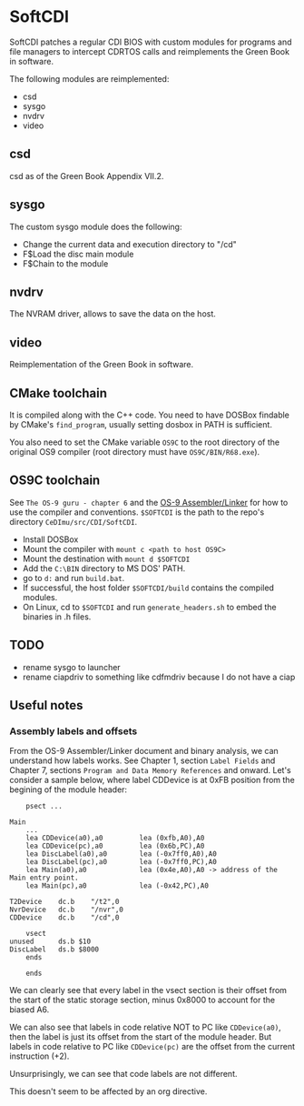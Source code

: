 # SoftCDI

SoftCDI patches a regular CDI BIOS with custom modules for programs and file managers to intercept CDRTOS calls and reimplements the Green Book in software.

The following modules are reimplemented:
- csd
- sysgo
- nvdrv
- video

## csd

csd as of the Green Book Appendix VII.2.

## sysgo

The custom sysgo module does the following:
- Change the current data and execution directory to "/cd"
- F$Load the disc main module
- F$Chain to the module

## nvdrv

The NVRAM driver, allows to save the data on the host.

## video

Reimplementation of the Green Book in software.

## CMake toolchain

It is compiled along with the C++ code. You need to have DOSBox findable by CMake's `find_program`, usually setting dosbox in PATH is sufficient.

You also need to set the CMake variable `OS9C` to the root directory of the original OS9 compiler (root directory must have `OS9C/BIN/R68.exe`).

## OS9C toolchain

See `The OS-9 guru - chapter 6` and the [OS-9 Assembler/Linker](http://icdia.co.uk/microware/77165106.pdf) for how to use the compiler and conventions.
`$SOFTCDI` is the path to the repo's directory `CeDImu/src/CDI/SoftCDI`.

- Install DOSBox
- Mount the compiler with `mount c <path to host OS9C>`
- Mount the destination with `mount d $SOFTCDI`
- Add the `C:\BIN` directory to MS DOS' PATH.
- go to `d:` and run `build.bat`.
- If successful, the host folder `$SOFTCDI/build` contains the compiled modules.
- On Linux, cd to `$SOFTCDI` and run `generate_headers.sh` to embed the binaries in .h files.

## TODO

- rename sysgo to launcher
- rename ciapdriv to something like cdfmdriv because I do not have a ciap

## Useful notes

### Assembly labels and offsets
From the OS-9 Assembler/Linker document and binary analysis, we can understand how labels works.
See Chapter 1, section `Label Fields` and Chapter 7, sections `Program and Data Memory References` and onward.
Let's consider a sample below, where label CDDevice is at 0xFB position from the begining of the module header:

```
    psect ...

Main
    ...
	lea CDDevice(a0),a0         lea (0xfb,A0),A0
	lea CDDevice(pc),a0         lea (0x6b,PC),A0
	lea DiscLabel(a0),a0        lea (-0x7ff0,A0),A0
	lea DiscLabel(pc),a0        lea (-0x7ff0,PC),A0
	lea Main(a0),a0             lea (0x4e,A0),A0 -> address of the Main entry point.
	lea Main(pc),a0             lea (-0x42,PC),A0

T2Device	dc.b	"/t2",0
NvrDevice	dc.b	"/nvr",0
CDDevice	dc.b	"/cd",0

	vsect
unused		ds.b $10
DiscLabel	ds.b $8000
	ends

	ends
```

We can clearly see that every label in the vsect section is their offset from the start of the static storage section,
minus 0x8000 to account for the biased A6.

We can also see that labels in code relative NOT to PC like `CDDevice(a0)`, then the label is just its offset from the
start of the module header.
But labels in code relative to PC like `CDDevice(pc)` are the offset from the current instruction (+2).

Unsurprisingly, we can see that code labels are not different.

This doesn't seem to be affected by an org directive.

